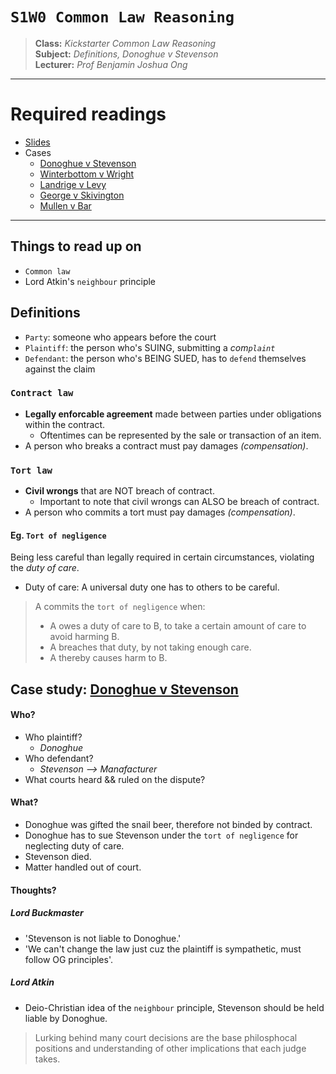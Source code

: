 # `S1W0 Common Law Reasoning`

> **Class:** *Kickstarter Common Law Reasoning*  
> **Subject:** *Definitions, Donoghue v Stevenson*  
> **Lecturer:** *Prof Benjamin Joshua Ong*  

---

# Required readings

* [Slides](common-law-reasoning.pdf)
* Cases
    * [Donoghue v Stevenson](donoghue-stevenson.pdf)
    * [Winterbottom v Wright](winterbottom-wright.pdf)
    * [Landrige v Levy](landrige-levy.pdf)
    * [George v Skivington](https://www.wikiwand.com/en/George_v_Skivington)
    * [Mullen v Bar](https://www.casemine.com/judgement/uk/5a8ff8d560d03e7f57ecdff7)

---

## Things to read up on

* `Common law`
* Lord Atkin's `neighbour` principle

## Definitions

* `Party`: someone who appears before the court
* `Plaintiff`: the person who's SUING, submitting a *com`plaint`*
* `Defendant`: the person who's BEING SUED, has to `defend` themselves against the claim


### `Contract law`
* **Legally enforcable agreement** made between parties under obligations within the contract.
    * Oftentimes can be represented by the sale or transaction of an item.
* A person who breaks a contract must pay damages *(compensation)*.

### `Tort law`
* **Civil wrongs** that are NOT breach of contract. 
    * Important to note that civil wrongs can ALSO be breach of contract.
* A person who commits a tort must pay damages *(compensation)*.

#### Eg. `Tort of negligence`
Being less careful than legally required in certain circumstances, violating the *duty of care*.
* Duty of care: A universal duty one has to others to be careful.

> A commits the `tort of negligence` when:
> * A owes a duty of care to B, to take a certain amount of care to avoid harming B.
> * A breaches that duty, by not taking enough care.
> * A thereby causes harm to B.

## Case study: [Donoghue v Stevenson](https://www.lawteacher.net/cases/donoghue-v-stevenson.php)

#### Who?

* Who plaintiff? 
    * *Donoghue*
* Who defendant? 
    * *Stevenson --> Manafacturer*
* What courts heard && ruled on the dispute?

#### What?

* Donoghue was gifted the snail beer, therefore not binded by contract.
* Donoghue has to sue Stevenson under the `tort of negligence` for neglecting duty of care.
* Stevenson died.
* Matter handled out of court.

#### Thoughts?

##### Lord Buckmaster
* 'Stevenson is not liable to Donoghue.'
* 'We can't change the law just cuz the plaintiff is sympathetic, must follow OG principles'.

##### Lord Atkin
* Deio-Christian idea of the `neighbour` principle, Stevenson should be held liable by Donoghue.

> Lurking behind many court decisions are the base philosphocal positions and understanding of other implications that each judge takes.
